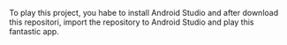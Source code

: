 To play this project, you habe to install Android Studio and after download this repositori, import the repository to Android Studio and play this fantastic app.
